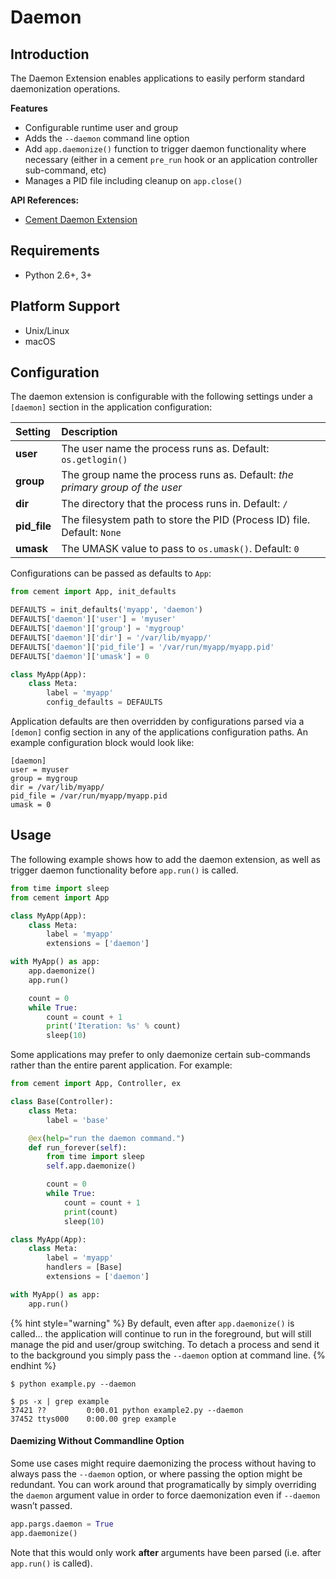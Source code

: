 # Daemon

## Introduction

The Daemon Extension enables applications to easily perform standard daemonization operations.

**Features**

* Configurable runtime user and group
* Adds the `--daemon` command line option
* Add `app.daemonize()` function to trigger daemon functionality where necessary \(either in a cement `pre_run` hook or an application controller sub-command, etc\)
* Manages a PID file including cleanup on `app.close()`

**API References:**

* [Cement Daemon Extension](https://cement.readthedocs.io/en/2.99/api/ext/ext_daemon/)

## Requirements

* Python 2.6+, 3+

## Platform Support

* Unix/Linux
* macOS

## Configuration

The daemon extension is configurable with the following settings under a `[daemon]` section in the application configuration:

| Setting | **Description** |
| :--- | :--- |
| **user** | The user name the process runs as.  Default: `os.getlogin()` |
| **group** | The group name the process runs as. Default: _the primary group of the user_ |
| **dir** | The directory that the process runs in.  Default: `/` |
| **pid\_file** | The filesystem path to store the PID \(Process ID\) file.  Default: `None` |
| **umask** | The UMASK value to pass to `os.umask()`.  Default: `0` |



Configurations can be passed as defaults to `App`:

```python
from cement import App, init_defaults

DEFAULTS = init_defaults('myapp', 'daemon')
DEFAULTS['daemon']['user'] = 'myuser'
DEFAULTS['daemon']['group'] = 'mygroup'
DEFAULTS['daemon']['dir'] = '/var/lib/myapp/'
DEFAULTS['daemon']['pid_file'] = '/var/run/myapp/myapp.pid'
DEFAULTS['daemon']['umask'] = 0

class MyApp(App):
    class Meta:
        label = 'myapp'
        config_defaults = DEFAULTS
```

Application defaults are then overridden by configurations parsed via a `[demon]` config section in any of the applications configuration paths. An example configuration block would look like:

```text
[daemon]
user = myuser
group = mygroup
dir = /var/lib/myapp/
pid_file = /var/run/myapp/myapp.pid
umask = 0
```

## Usage

The following example shows how to add the daemon extension, as well as trigger daemon functionality before `app.run()` is called.

```python
from time import sleep
from cement import App

class MyApp(App):
    class Meta:
        label = 'myapp'
        extensions = ['daemon']

with MyApp() as app:
    app.daemonize()
    app.run()

    count = 0
    while True:
        count = count + 1
        print('Iteration: %s' % count)
        sleep(10)
```



Some applications may prefer to only daemonize certain sub-commands rather than the entire parent application. For example:

```python
from cement import App, Controller, ex

class Base(Controller):
    class Meta:
        label = 'base'

    @ex(help="run the daemon command.")
    def run_forever(self):
        from time import sleep
        self.app.daemonize()

        count = 0
        while True:
            count = count + 1
            print(count)
            sleep(10)

class MyApp(App):
    class Meta:
        label = 'myapp'
        handlers = [Base]
        extensions = ['daemon']

with MyApp() as app:
    app.run()
```

{% hint style="warning" %}
By default, even after `app.daemonize()` is called… the application will continue to run in the foreground, but will still manage the pid and user/group switching. To detach a process and send it to the background you simply pass the `--daemon` option at command line.
{% endhint %}

```text
$ python example.py --daemon

$ ps -x | grep example
37421 ??         0:00.01 python example2.py --daemon
37452 ttys000    0:00.00 grep example
```

#### Daemizing Without Commandline Option

Some use cases might require daemonizing the process without having to always pass the `--daemon` option, or where passing the option might be redundant. You can work around that programatically by simply overriding the `daemon` argument value in order to force daemonization even if `--daemon` wasn’t passed.

```python
app.pargs.daemon = True
app.daemonize()
```

Note that this would only work **after** arguments have been parsed \(i.e. after `app.run()` is called\).

